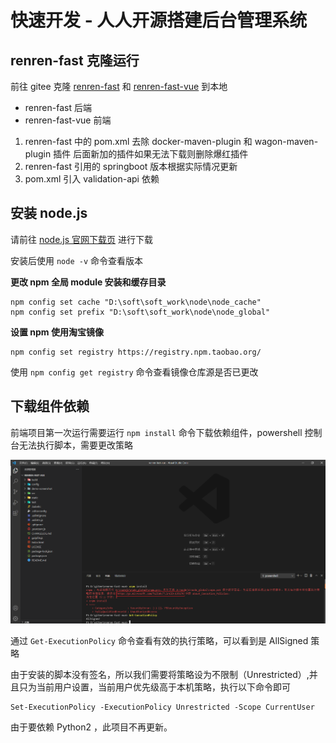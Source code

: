 # 快速开发 - 人人开源搭建后台管理系统

## renren-fast 克隆运行

前往 gitee 克隆 [renren-fast](https://gitee.com/renrenio/renren-fast) 和 [renren-fast-vue](https://gitee.com/renrenio/renren-fast-vue) 到本地

+ renren-fast 后端
+ renren-fast-vue 前端

1. renren-fast 中的 pom.xml 去除 docker-maven-plugin 和 wagon-maven-plugin 插件
后面新加的插件如果无法下载则删除爆红插件
2. renren-fast 引用的 springboot 版本根据实际情况更新
3. pom.xml 引入 validation-api 依赖

## 安装 node.js

请前往 [node.js 官网下载页](http://nodejs.cn/download/) 进行下载

安装后使用 `node -v` 命令查看版本

**更改 npm 全局 module 安装和缓存目录**

```shell
npm config set cache "D:\soft\soft_work\node\node_cache"
npm config set prefix "D:\soft\soft_work\node\node_global"
```

**设置 npm 使用淘宝镜像**

```shell
npm config set registry https://registry.npm.taobao.org/
```

使用 `npm config get registry` 命令查看镜像仓库源是否已更改

## 下载组件依赖

前端项目第一次运行需要运行 `npm install` 命令下载依赖组件，powershell 控制台无法执行脚本，需要更改策略

![chapter16-01](images/chapter16-01.png)

通过 `Get-ExecutionPolicy` 命令查看有效的执行策略，可以看到是 AllSigned 策略

由于安装的脚本没有签名，所以我们需要将策略设为不限制（Unrestricted）,并且只为当前用户设置，当前用户优先级高于本机策略，执行以下命令即可

```shell
Set-ExecutionPolicy -ExecutionPolicy Unrestricted -Scope CurrentUser
```


由于要依赖 Python2 ，此项目不再更新。